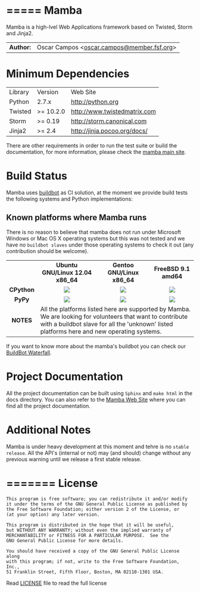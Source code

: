=====
Mamba
=====
Mamba is a high-lvel Web Applications framework based on Twisted, Storm and Jinja2.

<table>
  <tr>
    <td align="center"><strong>Author:</strong></td><td>Oscar Campos &lt;<a href="mailto:oscar.campos@member.fsf.org">oscar.campos@member.fsf.org</a>&gt;</td>
  </tr>  
</table>

Minimum Dependencies
====================
<table>
  <tr>
    <td>Library</td><td>Version</td><td>Web Site</td>
  </tr>
  <tr>
    <td>Python</td><td>2.7.x</td><td><a href="http://python.org" targte="_blank">http://python.org</a></td>
  </tr> 
  <tr>
    <td>Twisted</td><td>>= 10.2.0</td><td><a href="http://www.twistedmatrix.com" target="_blank">http://www.twistedmatrix.com</a></td>
  </tr>
  <tr>
    <td>Storm</td><td>>= 0.19</td><td><a href="http://storm.cacnocial.com" target="_blank">http://storm.canonical.com</a></td>
  </tr>
  <tr>
    <td>Jinja2</td><td>>= 2.4</td><td><a href="http://jinja.pocoo.org/docs/#" target="_blank">http://jinja.pocoo.org/docs/</a></td>
  </tr>
</table>

There are other requirements in order to run the test suite or build the documentation, for more information, please check the [mamba main site](http://www.pymamba.com).


Build Status
============

Mamba uses [buildbot](http://buildbot.net/ "BuildBot") as CI solution, at the moment we provide build tests the following systems and Python implementations:

Known platforms where Mamba runs
--------------------------------
There is no reason to believe that mamba does not run under Microsoft Windows or Mac OS X operating systems but
this was not tested and we have no `buildbot slaves` under those operating systems to check it out (any contribution should be welcome).

<table>
  <tr>
    <td></td>
    <td align="center">
      <strong>Ubuntu GNU/Linux 12.04 x86_64</strong>
    </td>
    <td align="center">
      <strong>Gentoo GNU/Linux x86_64</strong>
    </td>
    <td align="center">
      <strong>FreeBSD 9.1 amd64</strong>
    </td>
  </tr>
  <tr>
    <td align="center">
      <strong>CPython</strong>
    </td>
    <td align="center">      
        <img align="center" src="http://buildbot.pymamba.com/png?builder=Ubuntu-12.04-python2.7.3&size=large" />      
    </td>
    <td align="center">
        <img align="center" src="http://buildbot.pymamba.com/png?builder=Gentoo-x86_64_python2.7&size=large" />      
    </td>
    <td align="center">      
        <img align="center" src="http://buildbot.pymamba.com/png?builder=FreeBSD-9.1_amd64_python2.7&size=large" />      
    </td>
  </tr>
  <tr>
    <td align="center">
      <strong>PyPy</strong>
    </td>
    <td align="center">      
        <img src="http://buildbot.pymamba.com/png?builder=Ubuntu-12.04-pypy&size=large" />      
    </td>
    <td align="center">      
        <img align="Center" src="http://buildbot.pymamba.com/png?builder=Gentoo-x86_64_pypy&size=large" />      
    </td>
    <td align="center">
        <img align="Center" src="http://buildbot.pymamba.com/png?builder=FreeBSD-9.1_amd64_pypy&size=large" />      
    </td>
  </tr>
  <tr>
    <td align="center"><strong>NOTES</strong></td>
    <td colspan="3">All the platforms listed here are supported by Mamba. We are looking for volunteers 
    that want to contribute with a buildbot slave for all the 'unknown' listed platforms here and new operating systems.
  </tr>
</table>

If you want to know more about the mamba's buildbot you can check our [BuildBot Waterfall](http://buildbot.pymamba.com).

Project Documentation
=====================
All the project documentation can be built using `Sphinx` and `make html` in the docs directory. 
You can also refer to the [Mamba Web Site](http://www.pymamba.com) where you can find all the project documentation.

Additional Notes
================
Mamba is under heavy development at this moment and tehre is no `stable release`. All the API's (internal or not) may (and should) 
change without any previous warning until we release a first stable release.

=======
License
=======
    This program is free software; you can redistribute it and/or modify
    it under the terms of the GNU General Public License as published by
    the Free Software Foundation; either version 2 of the License, or
    (at your option) any later version.

    This program is distributed in the hope that it will be useful,
    but WITHOUT ANY WARRANTY; without even the implied warranty of
    MERCHANTABILITY or FITNESS FOR A PARTICULAR PURPOSE.  See the
    GNU General Public License for more details.

    You should have received a copy of the GNU General Public License along
    with this program; if not, write to the Free Software Foundation, Inc.,
    51 Franklin Street, Fifth Floor, Boston, MA 02110-1301 USA.

Read [LICENSE](https://raw.github.com/DamnWidget/mamba/master/LICENSE) file to read the full license
